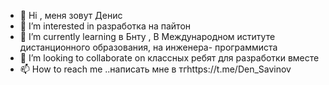 - 👋 Hi , меня зовут  Денис
- 👀 I’m interested in  разработка на пайтон
- 🌱 I’m currently learning  в Бнту , В  Международном иституте дистанционного образования, на инженера- программиста
- 💞️ I’m looking to collaborate on  классных ребят для разработки вместе  
- 📫 How to reach me ..написать мне в тгhttps://t.me/Den_Savinov
<!---
Deniscleancode/Deniscleancode is a ✨ special ✨ repository because its `README.md` (this file) appears on your GitHub profile.
You can click the Preview link to take a look at your changes.
--->
